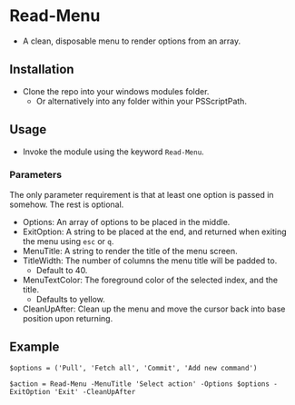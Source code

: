 # Read-Menu

- A clean, disposable menu to render options from an array.

## Installation

- Clone the repo into your windows modules folder.
  - Or alternatively into any folder within your PSScriptPath.

## Usage

- Invoke the module using the keyword `Read-Menu`.

### Parameters

The only parameter requirement is that at least one option is passed in somehow. The rest is optional.
- Options: An array of options to be placed in the middle.
- ExitOption: A string to be placed at the end, and returned when exiting the menu using `esc` or `q`.
- MenuTitle: A string to render the title of the menu screen.
- TitleWidth: The number of columns the menu title will be padded to.
  - Default to 40.
- MenuTextColor: The foreground color of the selected index, and the title.
  - Defaults to yellow.
- CleanUpAfter: Clean up the menu and move the cursor back into base position upon returning.

## Example

`$options = ('Pull', 'Fetch all', 'Commit', 'Add new command')`

`$action = Read-Menu -MenuTitle 'Select action' -Options $options -ExitOption 'Exit' -CleanUpAfter `
